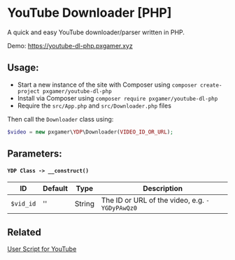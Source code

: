 # YouTube Downloader [PHP]

A quick and easy YouTube downloader/parser written in PHP.

Demo: https://youtube-dl-php.pxgamer.xyz

## Usage:

- Start a new instance of the site with Composer using `composer create-project pxgamer/youtube-dl-php`
- Install via Composer using `composer require pxgamer/youtube-dl-php`
- Require the `src/App.php` and `src/Downloader.php` files

Then call the `Downloader` class using:
```php
$video = new pxgamer\YDP\Downloader(VIDEO_ID_OR_URL);
```

## Parameters:

#### `YDP Class -> __construct()`  

ID          | Default | Type    | Description
----------- | ------- | ------- | ------------
`$vid_id`   | ''      | String  | The ID or URL of the video, e.g. `-YGDyPAwQz0`

## Related

[User Script for YouTube](https://greasyfork.org/en/scripts/23560)
